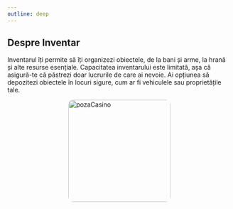 ```yaml
---
outline: deep
---
```


## Despre Inventar

Inventarul îți permite să îți organizezi obiectele, de la bani și arme, la hrană și alte resurse esențiale. 
Capacitatea inventarului este limitată, așa că asigură-te că păstrezi doar lucrurile de care ai nevoie. Ai opțiunea să depozitezi obiectele în locuri sigure, cum ar fi vehiculele sau proprietățile tale.

<img src="https://i.ibb.co/pBBwW7LB/image.png" alt="pozaCasino" width="230" height="230" style="display: block; margin: 0px auto; border-radius: 1%; border-radius: 5%;" >
<!-- ```md
<script setup>
import { useData } from 'vitepress'

const { theme, page, frontmatter } = useData()
</script>

## Results

### Theme Data
<pre>{{ theme }}</pre>

### Page Data
<pre>{{ page }}</pre>

### Page Frontmatter
<pre>{{ frontmatter }}</pre>
```

<script setup>
import { useData } from 'vitepress'

const { site, theme, page, frontmatter } = useData()
</script>

## Results

### Theme Data
<pre>{{ theme }}</pre>

### Page Data
<pre>{{ page }}</pre>

### Page Frontmatter
<pre>{{ frontmatter }}</pre>

## More

Check out the documentation for the [full list of runtime APIs](https://vitepress.dev/reference/runtime-api#usedata). -->
